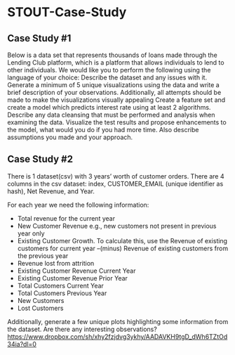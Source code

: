 # STOUT-Case-Study

## Case Study #1
Below is a data set that represents thousands of loans made through the Lending Club platform, which is a platform that allows individuals to lend to other individuals.
We would like you to perform the following using the language of your choice:
Describe the dataset and any issues with it.
Generate a minimum of 5 unique visualizations using the data and write a brief description of your observations. Additionally, all attempts should be made to make the visualizations visually appealing
Create a feature set and create a model which predicts interest rate using at least 2 algorithms. Describe any data cleansing that must be performed and analysis when examining the data.
Visualize the test results and propose enhancements to the model, what would you do if you had more time. Also describe assumptions you made and your approach.

## Case Study #2
There is 1 dataset(csv) with 3 years’ worth of customer orders. There are 4 columns in the csv dataset: index, CUSTOMER_EMAIL (unique identifier as hash), Net Revenue, and Year.

For each year we need the following information:
* Total revenue for the current year
* New Customer Revenue e.g., new customers not present in previous year only
* Existing Customer Growth. To calculate this, use the Revenue of existing customers for current year –(minus) Revenue of existing customers from the previous year
* Revenue lost from attrition
* Existing Customer Revenue Current Year
* Existing Customer Revenue Prior Year
* Total Customers Current Year
* Total Customers Previous Year
* New Customers
* Lost Customers

Additionally, generate a few unique plots highlighting some information from the dataset. Are there any interesting observations?
https://www.dropbox.com/sh/xhy2fzjdvg3ykhy/AADAVKH9tgD_dWh6TZtOd34ia?dl=0
